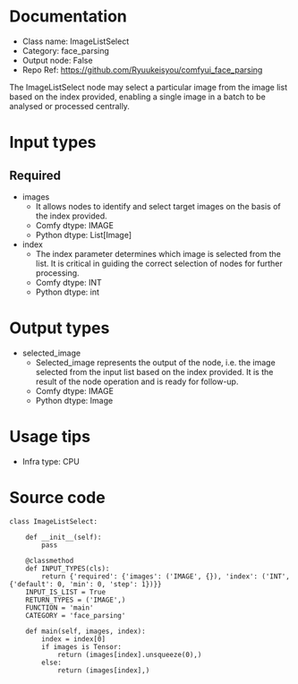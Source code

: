 # Documentation
- Class name: ImageListSelect
- Category: face_parsing
- Output node: False
- Repo Ref: https://github.com/Ryuukeisyou/comfyui_face_parsing

The ImageListSelect node may select a particular image from the image list based on the index provided, enabling a single image in a batch to be analysed or processed centrally.

# Input types
## Required
- images
    - It allows nodes to identify and select target images on the basis of the index provided.
    - Comfy dtype: IMAGE
    - Python dtype: List[Image]
- index
    - The index parameter determines which image is selected from the list. It is critical in guiding the correct selection of nodes for further processing.
    - Comfy dtype: INT
    - Python dtype: int

# Output types
- selected_image
    - Selected_image represents the output of the node, i.e. the image selected from the input list based on the index provided. It is the result of the node operation and is ready for follow-up.
    - Comfy dtype: IMAGE
    - Python dtype: Image

# Usage tips
- Infra type: CPU

# Source code
```
class ImageListSelect:

    def __init__(self):
        pass

    @classmethod
    def INPUT_TYPES(cls):
        return {'required': {'images': ('IMAGE', {}), 'index': ('INT', {'default': 0, 'min': 0, 'step': 1})}}
    INPUT_IS_LIST = True
    RETURN_TYPES = ('IMAGE',)
    FUNCTION = 'main'
    CATEGORY = 'face_parsing'

    def main(self, images, index):
        index = index[0]
        if images is Tensor:
            return (images[index].unsqueeze(0),)
        else:
            return (images[index],)
```